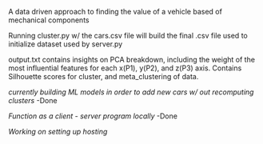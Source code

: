 A data driven approach to finding the value of a vehicle based of mechanical components

Running cluster.py w/ the cars.csv file will build the final .csv file used to initialize dataset used by server.py

output.txt contains insights on PCA breakdown, including the weight of the most influential features for each x(P1), y(P2), and z(P3) axis. Contains Silhouette scores for cluster, and meta_clustering of data.

*currently building ML models in order to add new cars w/ out recomputing clusters* -Done

*Function as a client - server program locally* -Done

*Working on setting up hosting*
